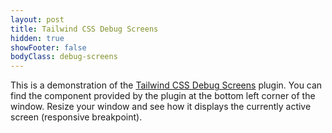 ```yaml
---
layout: post
title: Tailwind CSS Debug Screens
hidden: true
showFooter: false
bodyClass: debug-screens
---
```


This is a demonstration of the [Tailwind CSS Debug Screens](https://github.com/jorenvanhee/tailwindcss-debug-screens) plugin. You can find the component provided by the plugin at the bottom left corner of the window. Resize your window and see how it displays the currently active screen (responsive breakpoint).
